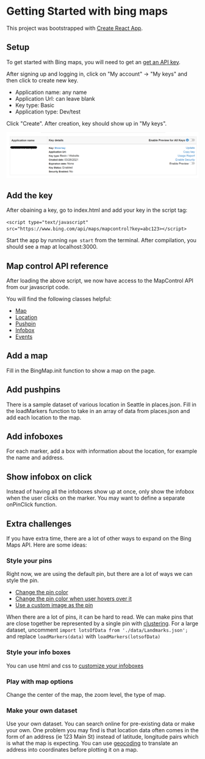 # Getting Started with bing maps

This project was bootstrapped with [Create React App](https://github.com/facebook/create-react-app).

## Setup

To get started with Bing maps, you will need to get an [get an API key](https://docs.microsoft.com/en-us/bingmaps/getting-started/bing-maps-dev-center-help/getting-a-bing-maps-key).

After signing up and logging in, click on "My account" -> "My keys" and then click to create new key. 

- Application name: any name
- Application Url: can leave blank
- Key type: Basic
- Application type: Dev/test

Click "Create". After creation, key should show up in "My keys". 

![Alt text](image.png)

## Add the key

After obaining a key, go to index.html and add your key in the script tag:

`<script type="text/javascript" src="https://www.bing.com/api/maps/mapcontrol?key=abc123></script>`

Start the app by running `npm start` from the terminal. After compilation, you should see a map at localhost:3000.

## Map control API reference
After loading the above script, we now have access to the MapControl API from our javascript code. 

You will find the following classes helpful:
- [Map](https://learn.microsoft.com/en-us/bingmaps/v8-web-control/map-control-api/map-class)
- [Location](https://learn.microsoft.com/en-us/bingmaps/v8-web-control/map-control-api/location-class)
- [Pushpin](https://learn.microsoft.com/en-us/bingmaps/v8-web-control/map-control-api/pushpin-class)
- [Infobox](https://learn.microsoft.com/en-us/bingmaps/v8-web-control/map-control-api/infobox-class)
- [Events](https://learn.microsoft.com/en-us/bingmaps/v8-web-control/map-control-api/events-class)

## Add a map
Fill in the BingMap.init function to show a map on the page.

## Add pushpins
There is a sample dataset of various location in Seattle in places.json. Fill in the loadMarkers function to take in an array of data from places.json and add each location to the map.

## Add infoboxes

For each marker, add a box with information about the location, for example the name and address.

## Show infobox on click

Instead of having all the infoboxes show up at once, only show the infobox when the user clicks on the marker. You may want to define a separate onPinClick function.

## Extra challenges

If you have extra time, there are a lot of other ways to expand on the Bing Maps API. Here are some ideas:

### Style your pins
Right now, we are using the default pin, but there are a lot of ways we can style the pin.
- [Change the pin color](https://learn.microsoft.com/en-us/bingmaps/v8-web-control/map-control-concepts/pushpins/changing-the-color-of-the-default-pushpin)
- [Change the pin color when user hovers over it](https://learn.microsoft.com/en-us/bingmaps/v8-web-control/map-control-concepts/pushpins/pushpin-hover-style)
- [Use a custom image as the pin](https://learn.microsoft.com/en-us/bingmaps/v8-web-control/map-control-concepts/pushpins/custom-image-pushpin-example)

When there are a lot of pins, it can be hard to read. We can make pins that are close together be represented by a single pin with [clustering](https://learn.microsoft.com/en-us/bingmaps/v8-web-control/map-control-concepts/clustering-module-examples/basic-clustering-example). For a large dataset, uncomment `import lotsOfData from './data/Landmarks.json';` and replace `loadMarkers(data)` with `loadMarkers(lotsofData)`

### Style your info boxes
You can use html and css to [customize your infoboxes](https://learn.microsoft.com/en-us/bingmaps/v8-web-control/map-control-concepts/infoboxes/custom-html-infobox)

### Play with map options
Change the center of the map, the zoom level, the type of map.

### Make your own dataset
Use your own dataset. You can search online for pre-existing data or make your own. One problem you may find is that location data often comes in the form of an address (ie 123 Main St) instead of latitude, longitude pairs which is what the map is expecting. You can use [geocoding](https://learn.microsoft.com/en-us/bingmaps/v8-web-control/map-control-concepts/search-module-examples/basic-geocode-example) to translate an address into coordinates before plotting it on a map.